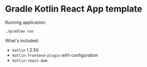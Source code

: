 # Gradle Kotlin React App template

Running application:

```bash
./gradlew run
```

What's included:
  - `kotlin` 1.2.50
  - `kotlin-frontend-plugin` with configuration
  - `kotlin-react-dom`  